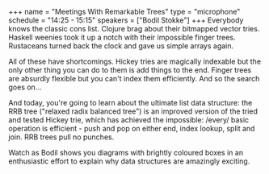 +++
name = "Meetings With Remarkable Trees"
type = "microphone"
schedule = "14:25 - 15:15"
speakers = ["Bodil Stokke"]
+++
Everybody knows the classic cons list. Clojure brag about their bitmapped vector tries. Haskell weenies took it up a notch with their impossible finger trees. Rustaceans turned back the clock and gave us simple arrays again.

All of these have shortcomings. Hickey tries are magically indexable but the only other thing you can do to them is add things to the end. Finger trees are absurdly flexible but you can't index them efficiently. And so the search goes on...

And today, you're going to learn about the ultimate list data structure: the RRB tree ("relaxed radix balanced tree") is an improved version of the tried and tested Hickey trie, which has achieved the impossible: /every/ basic operation is efficient - push and pop on either end, index lookup, split and join. RRB trees pull no punches.

Watch as Bodil shows you diagrams with brightly coloured boxes in an enthusiastic effort to explain why data structures are amazingly exciting.